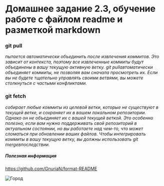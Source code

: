 # Домашнее задание 2.3, обучение работе с файлом readme и разметкой markdown

### **git pull**

_пытается автоматически объединить после извлечения коммитов. Это зависит от контекста, поэтому все извлеченные коммиты будут объединены в вашу текущую активную ветку. git pullавтоматически объединяет коммиты, не позволяя вам сначала просмотреть их. Если вы не будете тщательно управлять своими ветвями, вы можете столкнуться с частыми конфликтами._

### **git fetch**

_собирает любые коммиты из целевой ветки, которые не существуют в текущей ветке, и сохраняет их в вашем локальном репозитории. Однако он не объединяет их с вашей текущей веткой. Это особенно полезно, если вам нужно поддерживать свой репозиторий в актуальном состоянии, но вы работаете над чем-то, что может сломаться при обновлении ваших файлов. Чтобы интегрировать коммиты в вашу текущую ветку, вы должны использовать git mergeвпоследствии._

##### Полезная информация

https://github.com/GnuriaN/format-README

![Город](https://proprikol.ru/wp-content/uploads/2020/08/kartinki-kiberpank-46.jpg "Город")

